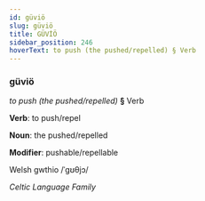 ```yaml
---
id: güviö
slug: güviö
title: GÜVİÖ
sidebar_position: 246
hoverText: to push (the pushed/repelled) § Verb
---
```


### güviö

*to push (the pushed/repelled)* **§** Verb

**Verb**: to push/repel

**Noun**: the pushed/repelled

**Modifier**: pushable/repellable

Welsh gwthio /ˈɡʊθjɔ/

*Celtic Language Family*